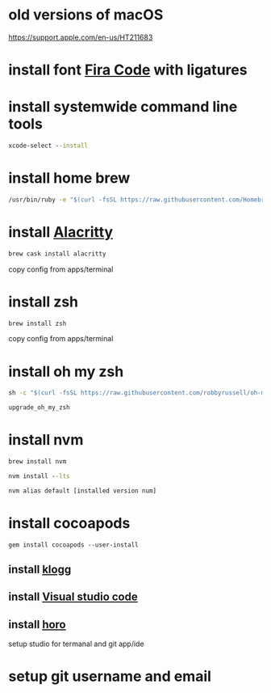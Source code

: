 
# old versions of macOS

<https://support.apple.com/en-us/HT211683>

# install font [Fira Code](https://github.com/tonsky/FiraCode/releases) with ligatures
# install systemwide command line tools

```cmd
xcode-select --install
```

# install home brew

```cmd
/usr/bin/ruby -e "$(curl -fsSL https://raw.githubusercontent.com/Homebrew/install/master/install)"
```


# install [Alacritty](https://github.com/alacritty/alacritty) 

```cmd
brew cask install alacritty
```

copy config from apps/terminal

# install zsh

```cmd
brew install zsh
```

copy config from apps/terminal

# install oh my zsh

```cmd
sh -c "$(curl -fsSL https://raw.githubusercontent.com/robbyrussell/oh-my-zsh/master/tools/install.sh)"

upgrade_oh_my_zsh

```

# install nvm

```cmd
brew install nvm

nvm install --lts 

nvm alias default [installed version num]
```

# install cocoapods

```
gem install cocoapods --user-install
```

## install [klogg](https://github.com/variar/klogg/releases)

## install [Visual studio code](https://visualstudio.microsoft.com/downloads/)

## install [horo](https://matthewpalmer.net/horo-free-timer-mac/)

setup studio for termanal and git app/ide

# setup git username and email


